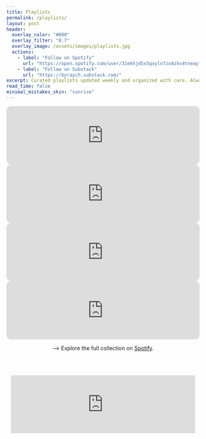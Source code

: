 ```yaml
---
title: Playlists
permalink: /playlists/
layout: post
header:
  overlay_color: "#000"
  overlay_filter: "0.7"
  overlay_image: /assets/images/playlists.jpg
  actions:
    - label: "Follow on Spotify"
      url: "https://open.spotify.com/user/31ekhjd5x5qoyln7zo4zkv4tneay?si=0f0673a420cc4a29"
    - label: "Follow on Substack"
      url: "https://byraych.substack.com/"
excerpt: Curated playlists updated weekly and organized with care. Always fresh.
read_time: false
minimal_mistakes_skin: "sunrise"
---
```


<div align= "center">

<!-- Jams of the Week -->
<iframe style="border-radius:12px" src="https://open.spotify.com/embed/playlist/4PqkabW4RTD3BxMaKsye3L?utm_source=generator&theme=1" width="100%" height="152" frameBorder="0" allowfullscreen="" allow="autoplay; clipboard-write; encrypted-media; fullscreen; picture-in-picture" loading="lazy"></iframe>

<!-- New Music Radar -->
<iframe style="border-radius:12px" src="https://open.spotify.com/embed/playlist/5suUFPh81iroTQEKCdRwXC?utm_source=generator&theme=1" width="100%" height="152" frameBorder="0" allowfullscreen="" allow="autoplay; clipboard-write; encrypted-media; fullscreen; picture-in-picture" loading="lazy"></iframe>

<!-- Heavy Rotation -->
<iframe style="border-radius:12px" src="https://open.spotify.com/embed/playlist/2Cnfuk6MMpCSsnfgrWHYw4?utm_source=generator&theme=1" width="100%" height="152" frameBorder="0" allowfullscreen="" allow="autoplay; clipboard-write; encrypted-media; fullscreen; picture-in-picture" loading="lazy"></iframe>

<!-- THE QUEUE -->
<iframe style="border-radius:12px" src="https://open.spotify.com/embed/playlist/7fPaV7pLYSxB4RtbNYK83W?utm_source=generator" width="100%" height="152" frameBorder="0" allowfullscreen="" allow="autoplay; clipboard-write; encrypted-media; fullscreen; picture-in-picture" loading="lazy"></iframe>

--> Explore the full collection on <a href = "https://open.spotify.com/user/31ekhjd5x5qoyln7zo4zkv4tneay?si=70a0061cda474fcf">Spotify</a>. 

<br/> <br/>
<iframe src="https://byraych.substack.com/embed" width="480" height="150" style="border:1px solid #EEE; background:white;" frameborder="0" scrolling="no"></iframe> 

</div>